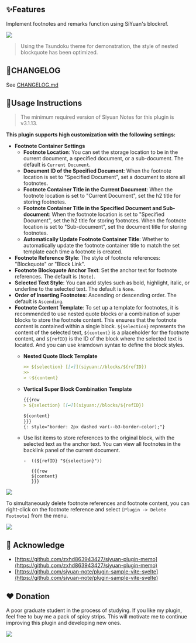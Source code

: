 ## ✨Features

Implement footnotes and remarks function using SiYuan's blockref.

![](https://fastly.jsdelivr.net/gh/Achuan-2/PicBed/assets/%E6%80%9D%E6%BA%90%E7%AC%94%E8%AE%B0%E8%84%9A%E6%B3%A8%E6%8F%92%E4%BB%B62-2024-11-18.gif)

> Using the Tsundoku theme for demonstration, the style of nested blockquote has been optimized.

## 📝CHANGELOG

See [CHANGELOG.md](CHANGELOG.md)


## 📝Usage Instructions

> The minimum required version of Siyuan Notes for this plugin is v3.1.13.

**This plugin supports high customization with the following settings:**

- **Footnote Container Settings**
  - **Footnote Location**: You can set the storage location to be in the current document, a specified document, or a sub-document. The default is `Current Document`.
  - **Document ID of the Specified Document**: When the footnote location is set to "Specified Document", set a document to store all footnotes.
  - **Footnote Container Title in the Current Document**: When the footnote location is set to "Current Document", set the h2 title for storing footnotes.
  - **Footnote Container Title in the Specified Document and Sub-document**: When the footnote location is set to "Specified Document", set the h2 title for storing footnotes. When the footnote location is set to "Sub-document", set the document title for storing footnotes.
  - **Automatically Update Footnote Container Title**: Whether to automatically update the footnote container title to match the set template each time a footnote is created.
- **Footnote Reference Style**: The style of footnote references: "Blockquote" or "Block Link".
- **Footnote Blockquote Anchor Text**: Set the anchor text for footnote references. The default is `[Note]`.
- **Selected Text Style**: You can add styles such as bold, highlight, italic, or underline to the selected text. The default is `None`.
- **Order of Inserting Footnotes**: Ascending or descending order. The default is `Ascending`.
- **Footnote Content Template**: To set up a template for footnotes, it is recommended to use nested quote blocks or a combination of super blocks to store the footnote content. This ensures that the footnote content is contained within a single block. `${selection}` represents the content of the selected text, `${content}` is a placeholder for the footnote content, and `${refID}` is the ID of the block where the selected text is located. And you can use kramdown syntax to define the block styles.
  - **Nested Quote Block Template**

    ```markdown
    >> ${selection} [[↩️]](siyuan://blocks/${refID})
    >> 
    > 💡${content}
    ```

  - **Vertical Super Block Combination Template**

    ```markdown
    {{{row
    > ${selection} [[↩️]](siyuan://blocks/${refID})
    
    ${content}
    }}}
    {: style="border: 2px dashed var(--b3-border-color);"}
    ```
  - Use list items to store references to the original block, with the selected text as the anchor text. You can view all footnotes in the backlink panel of the current document.
    ```
    -  ((${refID} "${selection}"))

       {{{row
       ${content}
       }}}

    ```


![](https://fastly.jsdelivr.net/gh/Achuan-2/PicBed/assets/PixPin_2024-11-21_08-53-00-2024-11-21.png)

To simultaneously delete footnote references and footnote content, you can right-click on the footnote reference and select `[Plugin -> Delete Footnote]` from the menu.

![](https://fastly.jsdelivr.net/gh/Achuan-2/PicBed/assets/PixPin_2024-11-18_16-24-25-2024-11-18.png)


## 🙏 Acknowledge

- [https://github.com/zxhd863943427/siyuan-plugin-memo](https://github.com/zxhd863943427/siyuan-plugin-memo)
- [https://github.com/siyuan-note/plugin-sample-vite-svelte](https://github.com/siyuan-note/plugin-sample-vite-svelte)

## ❤️ Donation

A poor graduate student in the process of studying. If you like my plugin, feel free to buy me a pack of spicy strips. This will motivate me to continue improving this plugin and developing new ones.

![](https://fastly.jsdelivr.net/gh/Achuan-2/PicBed/assets/20241118182532-2024-11-18.png)